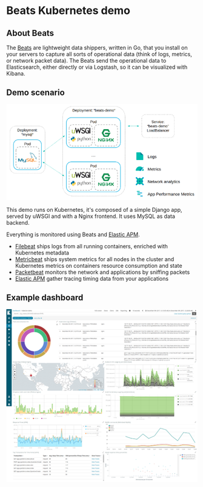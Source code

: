Beats Kubernetes demo
=====================

About Beats
-----------

The <a href="https://www.elastic.co/products/beats">Beats</a> are lightweight data shippers,
written in Go, that you install on your servers to capture all sorts of operational data
(think of logs, metrics, or network packet data). The Beats send the operational data to
Elasticsearch, either directly or via Logstash, so it can be visualized with Kibana.

Demo scenario
-------------
![Scenario diagram](nginx/static/scenario.png "Scenario diagram")

This demo runs on Kubernetes, it's composed of a simple Django app, served by uWSGI and with
a Nginx frontend. It uses MySQL as data backend.

Everything is monitored using Beats and <a href="https://www.elastic.co/guide/en/apm/get-started/master/index.html">Elastic APM</a>.

 * <a href="https://www.elastic.co/guide/en/beats/filebeat/6.0/running-on-kubernetes.html">Filebeat</a> ships logs from all running containers, enriched with Kubernetes metadata
 * <a href="https://www.elastic.co/guide/en/beats/metricbeat/6.0/running-on-kubernetes.html">Metricbeat</a> ships system metrics for all nodes in the cluster and Kubernetes metrics on containers resource consumption and state
 * <a href="https://www.elastic.co/guide/en/beats/packetbeat/6.0/index.html">Packetbeat</a> monitors the network and applications by sniffing packets
 * <a href="https://www.elastic.co/guide/en/apm/get-started/master/index.html">Elastic APM</a> gather tracing timing data from your applications

 Example dashboard
 -----------------
![Example dashboard](dashboard-screenshot.png "Example dashboard")
